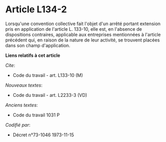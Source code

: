 # Article L134-2

Lorsqu'une convention collective fait l'objet d'un arrêté portant extension pris en application de l'article L. 133-10, elle
est, en l'absence de dispositions contraires, applicable aux entreprises mentionnées à l'article précédent qui, en raison de
la nature de leur activité, se trouvent placées dans son champ d'application.

**Liens relatifs à cet article**

_Cite_:

  - Code du travail - art. L133-10 (M)

_Nouveaux textes_:

  - Code du travail - art. L2233-3 (VD)

_Anciens textes_:

  - Code du travail 1031 P

_Codifié par_:

  - Décret n°73-1046 1973-11-15

